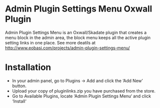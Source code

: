 # Admin Plugin Settings Menu Oxwall Plugin
Admin Plugin Settings Menu is an Oxwall/Skadate plugin that creates a menu block in the admin area, the block menu keeps all the active plugin setting links in one place. See more deatils at http://www.eobasi.com/projects/admin-plugin-settings-menu/

# Installation
* In your admin panel, go to Plugins -> Add and click the ‘Add New’ button.
* Upload your copy of pluginlinks.zip you have purchased from the store.
* Go to Available Plugins, locate ‘Admin Plugin Settings Menu‘ and click ‘Install‘
